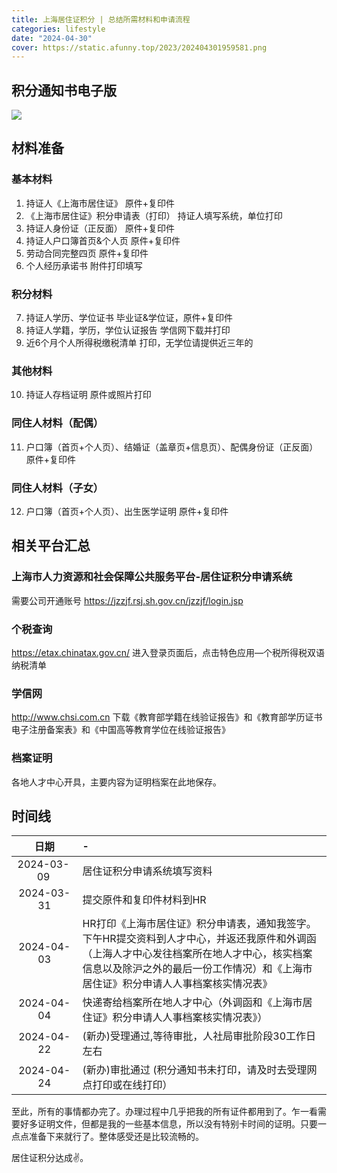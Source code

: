 ```yaml
---
title: 上海居住证积分 | 总结所需材料和申请流程
categories: lifestyle
date: "2024-04-30"
cover: https://static.afunny.top/2023/202404301959581.png
---
```


## 积分通知书电子版
![](https://static.afunny.top/2023/202404302001417.jpg)

##  材料准备
### 基本材料
1. 持证人《上海市居住证》 原件+复印件
2. 《上海市居住证》积分申请表（打印） 持证人填写系统，单位打印
3. 持证人身份证（正反面） 原件+复印件
4. 持证人户口簿首页&个人页 原件+复印件
5.  劳动合同完整四页 原件+复印件
6.  个人经历承诺书 附件打印填写
### 积分材料
7. 持证人学历、学位证书 毕业证&学位证，原件+复印件
8. 持证人学籍，学历，学位认证报告 学信网下载并打印
9. 近6个月个人所得税缴税清单 打印，无学位请提供近三年的
### 其他材料 
10. 持证人存档证明 原件或照片打印
### 同住人材料（配偶）
11. 户口簿（首页+个人页）、结婚证（盖章页+信息页）、配偶身份证（正反面）原件+复印件
### 同住人材料（子女）
12.  户口簿（首页+个人页）、出生医学证明 原件+复印件

## 相关平台汇总
### 上海市人力资源和社会保障公共服务平台-居住证积分申请系统
需要公司开通账号  https://jzzjf.rsj.sh.gov.cn/jzzjf/login.jsp 
### 个税查询
https://etax.chinatax.gov.cn/ 进入登录页面后，点击特色应用—个税所得税双语纳税清单
### 学信网
http://www.chsi.com.cn  下载《教育部学籍在线验证报告》和《教育部学历证书电子注册备案表》和《中国高等教育学位在线验证报告》
### 档案证明
各地人才中心开具，主要内容为证明档案在此地保存。

## 时间线
|  日期   | -  |
|  :-------------:  | :-------------  |
| <div style="width:86px">2024-03-09 </div>  | 居住证积分申请系统填写资料 |
| 2024-03-31  | 提交原件和复印件材料到HR |
| 2024-04-03  | HR打印《上海市居住证》积分申请表，通知我签字。 下午HR提交资料到人才中心，并返还我原件和外调函（上海人才中心发往档案所在地人才中心，核实档案信息以及除沪之外的最后一份工作情况）和《上海市居住证》积分申请人人事档案核实情况表》 |
| 2024-04-04  | 快递寄给档案所在地人才中心（外调函和《上海市居住证》积分申请人人事档案核实情况表》） |
| 2024-04-22  | (新办)受理通过,等待审批，人社局审批阶段30工作日左右 |
| 2024-04-24  | (新办)审批通过 (积分通知书未打印，请及时去受理网点打印或在线打印） |


至此，所有的事情都办完了。办理过程中几乎把我的所有证件都用到了。乍一看需要好多证明文件，但都是我的一些基本信息，所以没有特别卡时间的证明。只要一点点准备下来就行了。整体感受还是比较流畅的。

居住证积分达成✌️。
